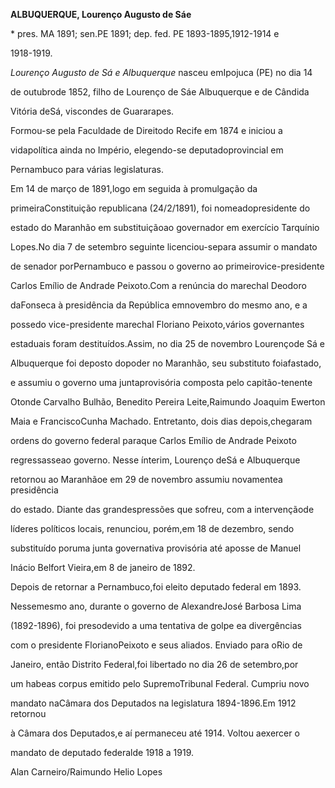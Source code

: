 **ALBUQUERQUE, Lourenço Augusto de Sáe**



\* pres. MA 1891; sen.PE 1891; dep. fed. PE 1893-1895,1912-1914 e

1918-1919.



*Lourenço Augusto de Sá e Albuquerque* nasceu emIpojuca (PE) no dia 14

de outubrode 1852, filho de Lourenço de Sáe Albuquerque e de Cândida

Vitória deSá, viscondes de Guararapes.



Formou-se pela Faculdade de Direitodo Recife em 1874 e iniciou a

vidapolítica ainda no Império, elegendo-se deputadoprovincial em

Pernambuco para várias legislaturas.



Em 14 de março de 1891,logo em seguida à promulgação da

primeiraConstituição republicana (24/2/1891), foi nomeadopresidente do

estado do Maranhão em substituiçãoao governador em exercício Tarquínio

Lopes.No dia 7 de setembro seguinte licenciou-separa assumir o mandato

de senador porPernambuco e passou o governo ao primeirovice-presidente

Carlos Emílio de Andrade Peixoto.Com a renúncia do marechal Deodoro

daFonseca à presidência da República emnovembro do mesmo ano, e a

possedo vice-presidente marechal Floriano Peixoto,vários governantes

estaduais foram destituídos.Assim, no dia 25 de novembro Lourençode Sá e

Albuquerque foi deposto dopoder no Maranhão, seu substituto foiafastado,

e assumiu o governo uma juntaprovisória composta pelo capitão-tenente

Otonde Carvalho Bulhão, Benedito Pereira Leite,Raimundo Joaquim Ewerton

Maia e FranciscoCunha Machado. Entretanto, dois dias depois,chegaram

ordens do governo federal paraque Carlos Emílio de Andrade Peixoto

regressasseao governo. Nesse ínterim, Lourenço deSá e Albuquerque

retornou ao Maranhãoe em 29 de novembro assumiu novamentea presidência

do estado. Diante das grandespressões que sofreu, com a intervençãode

líderes políticos locais, renunciou, porém,em 18 de dezembro, sendo

substituído poruma junta governativa provisória até aposse de Manuel

Inácio Belfort Vieira,em 8 de janeiro de 1892.



Depois de retornar a Pernambuco,foi eleito deputado federal em 1893.

Nessemesmo ano, durante o governo de AlexandreJosé Barbosa Lima

(1892-1896), foi presodevido a uma tentativa de golpe ea divergências

com o presidente FlorianoPeixoto e seus aliados. Enviado para oRio de

Janeiro, então Distrito Federal,foi libertado no dia 26 de setembro,por

um habeas corpus emitido pelo SupremoTribunal Federal. Cumpriu novo

mandato naCâmara dos Deputados na legislatura 1894-1896.Em 1912 retornou

à Câmara dos Deputados,e aí permaneceu até 1914. Voltou aexercer o

mandato de deputado federalde 1918 a 1919.



Alan Carneiro/Raimundo Helio Lopes



